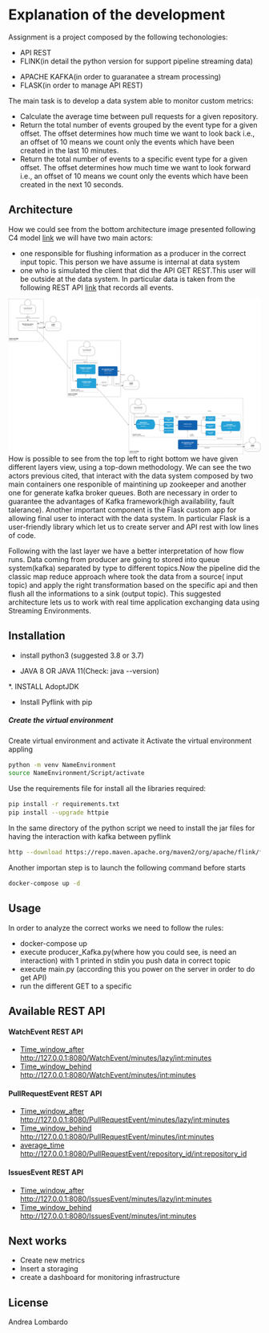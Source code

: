 # Explanation of the development

Assignment is a project composed by the following techonologies:
* API REST
* FLINK(in detail the python version for support pipeline streaming data)
- APACHE KAFKA(in order to guaranatee a stream processing)
- FLASK(in order to manage API REST)

The main task is to develop a data system able to monitor custom metrics:
* Calculate the average time between pull requests for a given repository.
* Return the total number of events grouped by the event type for a given offset. The offset determines how much time we want to look back i.e., an offset of 10 means we count only the events which have been created in the last 10 minutes.
* Return the total number of events to a specific event type for a given offset. The offset determines how much time we want to look forward i.e., an offset of 10 means we count only the events which have been created in the next 10 seconds.

## Architecture
How we could see from the bottom architecture image presented following C4 model [link](https://c4model.com/) we will have two main actors:
* one responsible for flushing information as a producer in the correct input topic. This person we have assume is internal at data system
* one who is simulated the client that did the API GET REST.This user will be outside at the data system.
In particular data is taken from the following REST API [link](https://api.github.com/events) that records all events.

<img src="C4MODEL.png"
     alt="ARCHITECCUTE"
     style="float: left; margin-right: 10px;" />
     
How is possible to see from the top left to right bottom we have given different layers view, using a top-down methodology.
We can see the two actors previous cited, that interact with the data system composed by two main containers one responible of maintining up zookeeper and another one for generate kafka broker queues. Both are necessary in order to guarantee the advantages of Kafka framework(high availability, fault talerance). Another important component is the Flask custom app for allowing final user to interact with the data system. In particular Flask is a user-friendly library which let us to create server and API rest with low lines of code.
 
Following with the last layer we have a better interpretation of how flow runs.
Data coming from producer are going to stored into queue system(kafka) separated by type to different topics.Now the pipeline did the classic map reduce approach where took the data from a source( input topic) and apply the right transformation based on the specific api and then flush all the informations to a sink (output topic).
This suggested architecture lets us to work with real time application exchanging data using Streaming Environments.

## Installation

* install python3 (suggested 3.8 or 3.7)

* JAVA 8 OR JAVA 11(Check: java --version)

*. INSTALL AdoptJDK

* Install Pyflink with pip

##### Create the virtual environment
Create virtual environment and activate it
Activate the virtual environment appling 
```bash
python -m venv NameEnvironment
source NameEnvironment/Script/activate
```
Use the requirements file for install all the libraries required:    

```bash
pip install -r requirements.txt
pip install --upgrade httpie
```
In the same directory of the python script we need to install the jar files for having the interaction with kafka between pyflink
```bash
http --download https://repo.maven.apache.org/maven2/org/apache/flink/flink-sql-connector-kafka_2.11/1.13.0/flink-sql-connector-kafka_2.11-1.13.0.jar
```

Another importan step is to launch the following command before starts 
```bash
docker-compose up -d
```
## Usage
In order to analyze the correct works we need to follow the rules:
* docker-compose up
* execute producer_Kafka.py(where how you could see, is need an interaction) with 1 printed in stdin you push data in correct topic
* execute main.py (according this you power on the server in order to do get API)
* run the different GET to a specific
## Available REST API
####  WatchEvent REST API
* [Time_window_after](http://127.0.0.1:8080/WatchEvent/minutes/lazy/<int:minutes>) http://127.0.0.1:8080/WatchEvent/minutes/lazy/<int:minutes>
* [Time_window_behind](http://127.0.0.1:8080/WatchEvent/minutes/<int:minutes>) http://127.0.0.1:8080/WatchEvent/minutes/<int:minutes>
####  PullRequestEvent REST API
* [Time_window_after](http://127.0.0.1:8080/PullRequestEvent/minutes/lazy/<int:minutes>) http://127.0.0.1:8080/PullRequestEvent/minutes/lazy/<int:minutes>
* [Time_window_behind](http://127.0.0.1:5000/PullRequestEvent/minutes/<int:minutes>) http://127.0.0.1:8080/PullRequestEvent/minutes/<int:minutes>
* [average_time](http://127.0.0.1:8080/PullRequestEvent/repository_id/<int:repository_id>) http://127.0.0.1:8080/PullRequestEvent/repository_id/<int:repository_id>
####  IssuesEvent REST API
* [Time_window_after](http://127.0.0.1:8080/IssuesEvent/minutes/lazy/<int:minutes>) http://127.0.0.1:8080/IssuesEvent/minutes/lazy/<int:minutes>
* [Time_window_behind](http://127.0.0.1:8080/IssuesEvent/minutes/<int:minutes>) http://127.0.0.1:8080/IssuesEvent/minutes/<int:minutes>
## Next works
* Create new metrics
* Insert a storaging 
* create a dashboard for monitoring infrastructure
## License
Andrea Lombardo
